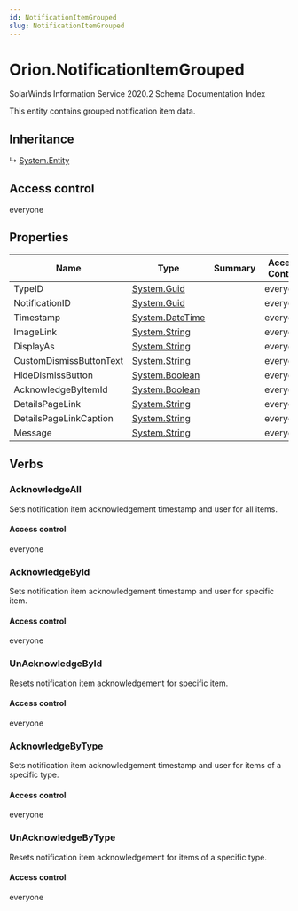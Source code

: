 ```yaml
---
id: NotificationItemGrouped
slug: NotificationItemGrouped
---
```


# Orion.NotificationItemGrouped

SolarWinds Information Service 2020.2 Schema Documentation Index

This entity contains grouped notification item data.

## Inheritance

↳ [System.Entity](./../System/Entity)

## Access control

everyone

## Properties

| Name | Type | Summary | Access Control |
| ------ | ------ | ------ | ------ |
| TypeID | [System.Guid](https://docs.microsoft.com/en-us/dotnet/api/system.guid) |  | everyone |
| NotificationID | [System.Guid](https://docs.microsoft.com/en-us/dotnet/api/system.guid) |  | everyone |
| Timestamp | [System.DateTime](https://docs.microsoft.com/en-us/dotnet/api/system.datetime) |  | everyone |
| ImageLink | [System.String](https://docs.microsoft.com/en-us/dotnet/api/system.string) |  | everyone |
| DisplayAs | [System.String](https://docs.microsoft.com/en-us/dotnet/api/system.string) |  | everyone |
| CustomDismissButtonText | [System.String](https://docs.microsoft.com/en-us/dotnet/api/system.string) |  | everyone |
| HideDismissButton | [System.Boolean](https://docs.microsoft.com/en-us/dotnet/api/system.boolean) |  | everyone |
| AcknowledgeByItemId | [System.Boolean](https://docs.microsoft.com/en-us/dotnet/api/system.boolean) |  | everyone |
| DetailsPageLink | [System.String](https://docs.microsoft.com/en-us/dotnet/api/system.string) |  | everyone |
| DetailsPageLinkCaption | [System.String](https://docs.microsoft.com/en-us/dotnet/api/system.string) |  | everyone |
| Message | [System.String](https://docs.microsoft.com/en-us/dotnet/api/system.string) |  | everyone |

## Verbs

### AcknowledgeAll

Sets notification item acknowledgement timestamp and user for all items.

#### Access control

everyone

### AcknowledgeById

Sets notification item acknowledgement timestamp and user for specific item.

#### Access control

everyone

### UnAcknowledgeById

Resets notification item acknowledgement for specific item.

#### Access control

everyone

### AcknowledgeByType

Sets notification item acknowledgement timestamp and user for items of a specific type.

#### Access control

everyone

### UnAcknowledgeByType

Resets notification item acknowledgement for items of a specific type.

#### Access control

everyone

